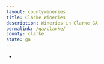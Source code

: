```yaml
---
layout: countywineries
title: Clarke Wineries
description: Wineries in Clarke GA
permalink: /ga/clarke/
county: clarke
state: ga
---
```

-
